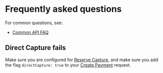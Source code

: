 <!-- START_METADATA
---
sidebar_label: FAQ
sidebar_position: 110
description: Frequently asked questions for the ePayment API.
pagination_next: null
pagination_prev: null
---
END_METADATA -->

# Frequently asked questions

For common questions, see:

* [Common API FAQ](https://vippsas.github.io/vipps-developer-docs/docs/vipps-developers/faqs)

## Direct Capture fails
Make sure you are configured for [Reserve Capture][reserve-capture-check], and make sure you add the flag `directCapture: true` to your [Create Payment][create-payment-endpoint] request.

[create-payment-endpoint]: https://vippsas.github.io/vipps-developer-docs/api/epayment#tag/CreatePayments/operation/createPayment
[reserve-capture-check]: https://vippsas.github.io/vipps-developer-docs/docs/vipps-developers/faqs/reserve-and-capture-faq#how-can-i-check-if-i-have-reserve-capture-or-direct-capture
